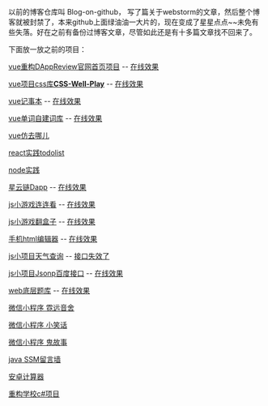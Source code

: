 以前的博客仓库叫 Blog-on-github， 写了篇关于webstorm的文章，然后整个博客就被封禁了，本来github上面绿油油一大片的，现在变成了星星点点~~未免有些失落。好在之前有备份过博客文章，尽管如此还是有十多篇文章找不回来了。



下面放一放之前的项目：



[vue重构DAppReview官网首页项目](https://github.com/KamyoChae/review-dapp) -- [在线效果](https://kamyochae.github.io/review-dapp-noapi/#/)

[vue项目css库**CSS-Well-Play**](https://github.com/KamyoChae/CSS-Well-Play) -- [在线效果](https://kamyochae.github.io/CSS-Well-Play/#/)

[vue记事本](https://github.com/KamyoChae/notebook) -- [在线效果](https://kamyochae.github.io/notebook/#/)

[vue单词自建词库](https://github.com/KamyoChae/word-ShortHand) -- [在线效果](https://kamyochae.github.io/word-ShortHand/#/)

[vue仿去哪儿](https://github.com/KamyoChae/travel)

[react实践todolist](https://github.com/KamyoChae/react-todolist)

[node实践](https://github.com/KamyoChae/node-demo)

[星云链Dapp](https://github.com/KamyoChae/Dream-Butterfly) -- [在线效果](https://kamyochae.github.io/Dream-Butterfly/)

[js小游戏连连看](https://github.com/KamyoChae/ColorFindFine) -- [在线效果](https://kamyochae.github.io/ColorFindFine/)

[js小游戏翻盒子](https://github.com/KamyoChae/ColorImpression) -- [在线效果](https://kamyochae.github.io/ColorImpression/)

[手机html编辑器](https://github.com/KamyoChae/HtmlEdit) -- [在线效果](https://kamyochae.github.io/HtmlEdit/ )

[js小项目天气查询](https://github.com/KamyoChae/weather) -- [接口失效了]()

[js小项目Jsonp百度接口](https://github.com/KamyoChae/BaiduList) -- [在线效果](https://kamyochae.github.io/BaiduList/ )

[web底层题库](https://github.com/KamyoChae/webTest) -- [在线效果](https://kamyochae.github.io/webTest/)

[微信小程序 霓远音舍](https://github.com/KamyoChae/Mini-Program_NiYuan)

[微信小程序 小笑话](https://github.com/KamyoChae/weixin-jokeChoba)

[微信小程序 鬼故事](https://github.com/KamyoChae/weixin-GhostStory_Chopper) 

[java SSM留言墙](https://github.com/KamyoChae/ssm-Message-wall)

[安卓计算器](https://github.com/KamyoChae/android-comp)

[重构学校c#项目](https://github.com/KamyoChae/netdisc)


